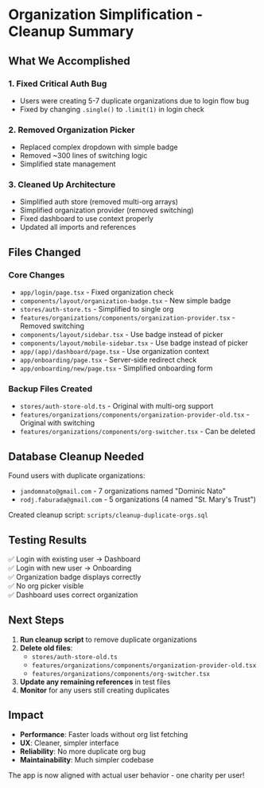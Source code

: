 # Organization Simplification - Cleanup Summary

## What We Accomplished

### 1. **Fixed Critical Auth Bug**
- Users were creating 5-7 duplicate organizations due to login flow bug
- Fixed by changing `.single()` to `.limit(1)` in login check

### 2. **Removed Organization Picker**
- Replaced complex dropdown with simple badge
- Removed ~300 lines of switching logic
- Simplified state management

### 3. **Cleaned Up Architecture**
- Simplified auth store (removed multi-org arrays)
- Simplified organization provider (removed switching)
- Fixed dashboard to use context properly
- Updated all imports and references

## Files Changed

### Core Changes
- `app/login/page.tsx` - Fixed organization check
- `components/layout/organization-badge.tsx` - New simple badge
- `stores/auth-store.ts` - Simplified to single org
- `features/organizations/components/organization-provider.tsx` - Removed switching
- `components/layout/sidebar.tsx` - Use badge instead of picker
- `components/layout/mobile-sidebar.tsx` - Use badge instead of picker
- `app/(app)/dashboard/page.tsx` - Use organization context
- `app/onboarding/page.tsx` - Server-side redirect check
- `app/onboarding/new/page.tsx` - Simplified onboarding form

### Backup Files Created
- `stores/auth-store-old.ts` - Original with multi-org support
- `features/organizations/components/organization-provider-old.tsx` - Original with switching
- `features/organizations/components/org-switcher.tsx` - Can be deleted

## Database Cleanup Needed

Found users with duplicate organizations:
- `jandomnato@gmail.com` - 7 organizations named "Dominic Nato"
- `rodj.faburada@gmail.com` - 5 organizations (4 named "St. Mary's Trust")

Created cleanup script: `scripts/cleanup-duplicate-orgs.sql`

## Testing Results

✅ Login with existing user → Dashboard  
✅ Login with new user → Onboarding  
✅ Organization badge displays correctly  
✅ No org picker visible  
✅ Dashboard uses correct organization  

## Next Steps

1. **Run cleanup script** to remove duplicate organizations
2. **Delete old files**:
   - `stores/auth-store-old.ts`
   - `features/organizations/components/organization-provider-old.tsx`
   - `features/organizations/components/org-switcher.tsx`
3. **Update any remaining references** in test files
4. **Monitor** for any users still creating duplicates

## Impact

- **Performance**: Faster loads without org list fetching
- **UX**: Cleaner, simpler interface
- **Reliability**: No more duplicate org bug
- **Maintainability**: Much simpler codebase

The app is now aligned with actual user behavior - one charity per user!